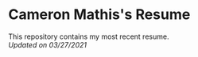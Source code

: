 # Cameron Mathis's Resume
This repository contains my most recent resume.
<br/>
_Updated on 03/27/2021_
